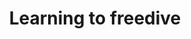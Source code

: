---
external_url: https://biopharmadive.com
title: Learning to freedive
image: /media/img/activities/free-diving.png
description: I learned to freedive.
og_title: 
og_description:
og_image: /media/img/activities/free-diving.png
og_type: website
tags: 
- activity
---